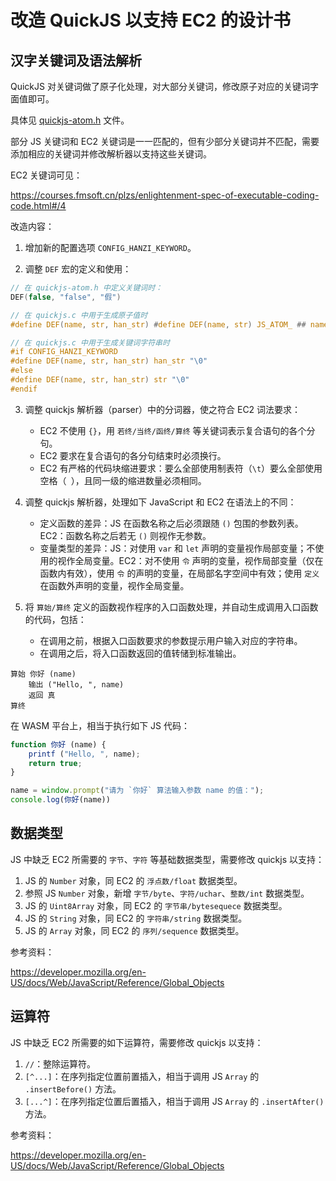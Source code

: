 # 改造 QuickJS 以支持 EC2 的设计书

## 汉字关键词及语法解析

QuickJS 对关键词做了原子化处理，对大部分关键词，修改原子对应的关键词字面值即可。

具体见 [quickjs-atom.h](../quickjs-atom.h) 文件。

部分 JS 关键词和 EC2 关键词是一一匹配的，但有少部分关键词并不匹配，需要添加相应的关键词并修改解析器以支持这些关键词。

EC2 关键词可见：

<https://courses.fmsoft.cn/plzs/enlightenment-spec-of-executable-coding-code.html#/4>

改造内容：

1) 增加新的配置选项 `CONFIG_HANZI_KEYWORD`。

2) 调整 `DEF` 宏的定义和使用：

```c
// 在 quickjs-atom.h 中定义关键词时：
DEF(false, "false", "假")

// 在 quickjs.c 中用于生成原子值时
#define DEF(name, str, han_str) #define DEF(name, str) JS_ATOM_ ## name,

// 在 quickjs.c 中用于生成关键词字符串时
#if CONFIG_HANZI_KEYWORD
#define DEF(name, str, han_str) han_str "\0"
#else
#define DEF(name, str, han_str) str "\0"
#endif
```

3) 调整 quickjs 解析器（parser）中的分词器，使之符合 EC2 词法要求：
   - EC2 不使用 `{}`，用 `若终/当终/函终/算终` 等关键词表示复合语句的各个分句。
   - EC2 要求在复合语句的各分句结束时必须换行。
   - EC2 有严格的代码块缩进要求：要么全部使用制表符（`\t`）要么全部使用空格（` `），且同一级的缩进数量必须相同。

4) 调整 quickjs 解析器，处理如下 JavaScript 和 EC2 在语法上的不同：
   - 定义函数的差异：JS 在函数名称之后必须跟随 `()` 包围的参数列表。EC2：函数名称之后若无 `()` 则视作无参数。
   - 变量类型的差异：JS：对使用 `var` 和 `let` 声明的变量视作局部变量；不使用的视作全局变量。EC2：对不使用 `令` 声明的变量，视作局部变量（仅在函数内有效），使用 `令` 的声明的变量，在局部名字空间中有效；使用 `定义` 在函数外声明的变量，视作全局变量。

5) 将 `算始/算终` 定义的函数视作程序的入口函数处理，并自动生成调用入口函数的代码，包括：
   - 在调用之前，根据入口函数要求的参数提示用户输入对应的字符串。
   - 在调用之后，将入口函数返回的值转储到标准输出。

```
算始 你好 (name)
    输出 ("Hello, ", name)
    返回 真
算终
```

在 WASM 平台上，相当于执行如下 JS 代码：

```js
function 你好 (name) {
    printf ("Hello, ", name);
    return true;
}

name = window.prompt("请为 `你好` 算法输入参数 name 的值：");
console.log(你好(name))
```

## 数据类型

JS 中缺乏 EC2 所需要的 `字节`、`字符` 等基础数据类型，需要修改 quickjs 以支持：

1. JS 的 `Number` 对象，同 EC2 的 `浮点数/float` 数据类型。
1. 参照 JS `Number` 对象，新增 `字节/byte`、`字符/uchar`、`整数/int` 数据类型。
1. JS 的 `Uint8Array` 对象，同 EC2 的 `字节串/bytesequece` 数据类型。
1. JS 的 `String` 对象，同 EC2 的 `字符串/string` 数据类型。
1. JS 的 `Array` 对象，同 EC2 的 `序列/sequence` 数据类型。

参考资料：

<https://developer.mozilla.org/en-US/docs/Web/JavaScript/Reference/Global_Objects>

## 运算符

JS 中缺乏 EC2 所需要的如下运算符，需要修改 quickjs 以支持：

1. `//`：整除运算符。
1. `[^...]`：在序列指定位置前置插入，相当于调用 JS `Array` 的 `.insertBefore()` 方法。
1. `[...^]`：在序列指定位置后置插入，相当于调用 JS `Array` 的 `.insertAfter()` 方法。

参考资料：

<https://developer.mozilla.org/en-US/docs/Web/JavaScript/Reference/Global_Objects>

